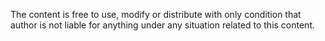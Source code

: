 The content is free to use, modify or distribute with only condition that author is not liable for anything under any situation related to this content.
